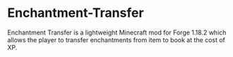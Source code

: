 # Enchantment-Transfer
Enchantment Transfer is a lightweight Minecraft mod for Forge 1.18.2 which allows the player to transfer enchantments from item to book at the cost of XP.

